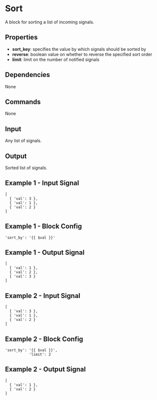 Sort
=============
A block for sorting a list of incoming signals.

Properties
-------------
* **sort_key**: specifies the value by which signals should be sorted by
* **reverse**: boolean value on whether to reverse the specified sort order
* **limit**: limit on the number of notified signals

Dependencies
-------------
None

Commands
-------------
None

Input
-------------
Any list of signals.

Output
-------------
Sorted list of signals.

Example 1 - Input Signal
-------------
```
[
  { 'val': 3 },
  { 'val': 1 },
  { 'val': 2 }
]
```

Example 1 - Block Config
-------------
```
'sort_by': '{{ $val }}'
```

Example 1 - Output Signal
-------------
```
[
  { 'val': 1 },
  { 'val': 2 },
  { 'val': 3 }
]
```

Example 2 - Input Signal
-------------
```
[
  { 'val': 3 },
  { 'val': 1 },
  { 'val': 2 }
]
```

Example 2 - Block Config
-------------
```
'sort_by': '{{ $val }}',
           'limit': 2
```
            
            
Example 2 - Output Signal
-------------
```
[
  { 'val': 1 },
  { 'val': 2 }
]
```
